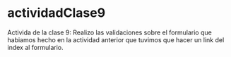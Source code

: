 # actividadClase9

Activida de la clase 9:
 Realizo las validaciones sobre el formulario que habiamos hecho en la actividad anterior que tuvimos que hacer un link del index al formulario.
